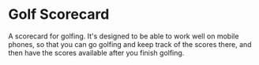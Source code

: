 Golf Scorecard
==============

A scorecard for golfing. It's designed to be able to work well on mobile
phones, so that you can go golfing and keep track of the scores there, and then
have the scores available after you finish golfing.
